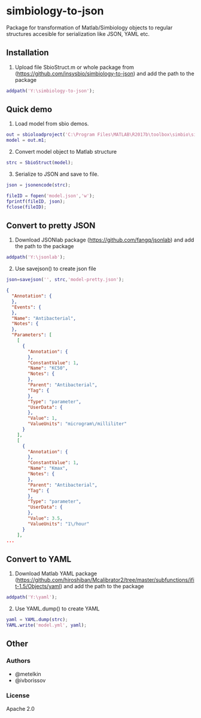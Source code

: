 # simbiology-to-json
Package for transformation of Matlab/Simbiology objects to regular structures accesible for serialization like JSON, YAML etc.

## Installation

1. Upload file SbioStruct.m or whole package from (https://github.com/insysbio/simbiology-to-json) and add the path to the package
```matlab
addpath('Y:\simbiology-to-json');
```

## Quick demo

1. Load model from sbio demos.
```matlab
out = sbioloadproject('C:\Program Files\MATLAB\R2017b\toolbox\simbio\simbiodemos\AntibacterialPKPD.sbproj');
model = out.m1;
```

2. Convert model object to Matlab structure
```matlab
strc = SbioStruct(model);
```

3. Serialize to JSON and save to file.
```matlab
json = jsonencode(strc);

fileID = fopen('model.json','w');
fprintf(fileID, json);
fclose(fileID);
```

## Convert to pretty JSON

1. Download JSONlab package (https://github.com/fangq/jsonlab) and add the path to the package
```matlab
addpath('Y:\jsonlab');
```

2. Use savejson() to create json file
```matlab
json=savejson('', strc,'model-pretty.json');
```
```json
{
  "Annotation": {
  },
  "Events": {
  },
  "Name": "Antibacterial",
  "Notes": {
  },
  "Parameters": [
    [
      {
        "Annotation": {
        },
        "ConstantValue": 1,
        "Name": "KC50",
        "Notes": {
        },
        "Parent": "Antibacterial",
        "Tag": {
        },
        "Type": "parameter",
        "UserData": {
        },
        "Value": 1,
        "ValueUnits": "microgram\/milliliter"
      }
    ],
    [
      {
        "Annotation": {
        },
        "ConstantValue": 1,
        "Name": "Kmax",
        "Notes": {
        },
        "Parent": "Antibacterial",
        "Tag": {
        },
        "Type": "parameter",
        "UserData": {
        },
        "Value": 3.5,
        "ValueUnits": "1\/hour"
      }
    ],
...
```

## Convert to YAML
1. Download Matlab YAML package (https://github.com/hiroshiban/Mcalibrator2/tree/master/subfunctions/ifit-1.5/Objects/yaml) and add the path to the package
```matlab
addpath('Y:\yaml');
```

2. Use YAML.dump() to create YAML
```matlab
yaml = YAML.dump(strc);
YAML.write('model.yml', yaml);
```

## Other

### Authors
- @metelkin
- @ivborissov

### License
Apache 2.0
